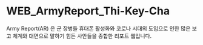 # WEB_ArmyReport_Thi-Key-Cha
Army Report(AR) 은 군 장병들 휴대폰 활성화와 코로나 시대의 도입으로 인한 많은 보고 체계와 대면으로 말하기 힘든 사안들을 종합한 리포트 웹입니다.
